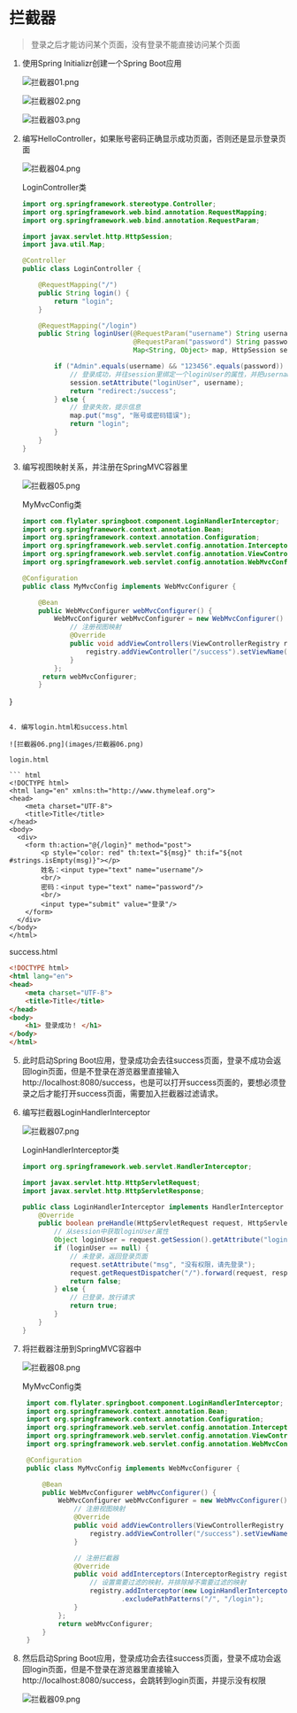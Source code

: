 # 拦截器  

> 登录之后才能访问某个页面，没有登录不能直接访问某个页面  

1. 使用Spring Initializr创建一个Spring Boot应用  

   ![拦截器01.png](images/拦截器01.png)  

   ![拦截器02.png](images/拦截器02.png)  

   ![拦截器03.png](images/拦截器03.png)  

2. 编写HelloController，如果账号密码正确显示成功页面，否则还是显示登录页面  

   ![拦截器04.png](images/拦截器04.png)  

   LoginController类  

   ``` java
   import org.springframework.stereotype.Controller;
   import org.springframework.web.bind.annotation.RequestMapping;
   import org.springframework.web.bind.annotation.RequestParam;
   
   import javax.servlet.http.HttpSession;
   import java.util.Map;
   
   @Controller
   public class LoginController {
   
       @RequestMapping("/")
       public String login() {
           return "login";
       }
   
       @RequestMapping("/login")
       public String loginUser(@RequestParam("username") String username,
                               @RequestParam("password") String password,
                               Map<String, Object> map, HttpSession session) {
   
           if ("Admin".equals(username) && "123456".equals(password)) {
               // 登录成功，并往session里绑定一个loginUser的属性，并把username赋值给属性
               session.setAttribute("loginUser", username);
               return "redirect:/success";
           } else {
               // 登录失败，提示信息
               map.put("msg", "账号或密码错误");
               return "login";
           }
       }
   }
   ```

3. 编写视图映射关系，并注册在SpringMVC容器里  

   ![拦截器05.png](images/拦截器05.png)  

   MyMvcConfig类  

   ``` java
   import com.flylater.springboot.component.LoginHandlerInterceptor;
   import org.springframework.context.annotation.Bean;
   import org.springframework.context.annotation.Configuration;
   import org.springframework.web.servlet.config.annotation.InterceptorRegistry;
   import org.springframework.web.servlet.config.annotation.ViewControllerRegistry;
   import org.springframework.web.servlet.config.annotation.WebMvcConfigurer;
   
   @Configuration
   public class MyMvcConfig implements WebMvcConfigurer {
   
       @Bean
       public WebMvcConfigurer webMvcConfigurer() {
           WebMvcConfigurer webMvcConfigurer = new WebMvcConfigurer() {
               // 注册视图映射
               @Override
               public void addViewControllers(ViewControllerRegistry registry) {
                   registry.addViewController("/success").setViewName("success");
               }
           };
        return webMvcConfigurer;
       }
}
   ```
   
4. 编写login.html和success.html  

   ![拦截器06.png](images/拦截器06.png)    

   login.html  

   ``` html
   <!DOCTYPE html>
   <html lang="en" xmlns:th="http://www.thymeleaf.org">
   <head>
       <meta charset="UTF-8">
       <title>Title</title>
   </head>
   <body>
     <div>
       <form th:action="@{/login}" method="post">
           <p style="color: red" th:text="${msg}" th:if="${not #strings.isEmpty(msg)}"></p>
           姓名：<input type="text" name="username"/>
           <br/>
           密码：<input type="text" name="password"/>
           <br/>
           <input type="submit" value="登录"/>
       </form>
     </div>
   </body>
   </html>
   ```

   success.html  

   ``` html
   <!DOCTYPE html>
   <html lang="en">
   <head>
       <meta charset="UTF-8">
       <title>Title</title>
   </head>
   <body>
       <h1> 登录成功！ </h1>
   </body>
   </html>
   ```

5. 此时启动Spring Boot应用，登录成功会去往success页面，登录不成功会返回login页面，但是不登录在游览器里直接输入http://localhost:8080/success，也是可以打开success页面的，要想必须登录之后才能打开success页面，需要加入拦截器过滤请求。  

6. 编写拦截器LoginHandlerInterceptor  

   ![拦截器07.png](images/拦截器07.png)  

   LoginHandlerInterceptor类  

   ``` java
   import org.springframework.web.servlet.HandlerInterceptor;
   
   import javax.servlet.http.HttpServletRequest;
   import javax.servlet.http.HttpServletResponse;
   
   public class LoginHandlerInterceptor implements HandlerInterceptor {
       @Override
       public boolean preHandle(HttpServletRequest request, HttpServletResponse response, Object handler) throws Exception {
           // 从session中获取loginUser属性
           Object loginUser = request.getSession().getAttribute("loginUser");
           if (loginUser == null) {
               // 未登录，返回登录页面
               request.setAttribute("msg", "没有权限，请先登录");
               request.getRequestDispatcher("/").forward(request, response);
               return false;
           } else {
               // 已登录，放行请求
               return true;
           }
       }
   }
   ```

7. 将拦截器注册到SpringMVC容器中  

   ![拦截器08.png](images/拦截器08.png)  

   MyMvcConfig类  

   ``` java
    import com.flylater.springboot.component.LoginHandlerInterceptor;
    import org.springframework.context.annotation.Bean;
    import org.springframework.context.annotation.Configuration;
    import org.springframework.web.servlet.config.annotation.InterceptorRegistry;
    import org.springframework.web.servlet.config.annotation.ViewControllerRegistry;
    import org.springframework.web.servlet.config.annotation.WebMvcConfigurer;

    @Configuration
    public class MyMvcConfig implements WebMvcConfigurer {

        @Bean
        public WebMvcConfigurer webMvcConfigurer() {
            WebMvcConfigurer webMvcConfigurer = new WebMvcConfigurer() {
                // 注册视图映射
                @Override
                public void addViewControllers(ViewControllerRegistry registry) {
                    registry.addViewController("/success").setViewName("success");
                }

                // 注册拦截器
                @Override
                public void addInterceptors(InterceptorRegistry registry) {
                    // 设置需要过滤的映射，并排除掉不需要过滤的映射
                    registry.addInterceptor(new LoginHandlerInterceptor()).addPathPatterns("/**")
                            .excludePathPatterns("/", "/login");
                }
            };
            return webMvcConfigurer;
        }
    }
   ```

8. 然后启动Spring Boot应用，登录成功会去往success页面，登录不成功会返回login页面，但是不登录在游览器里直接输入http://localhost:8080/success，会跳转到login页面，并提示没有权限  

   ![拦截器09.png](images/拦截器09.png)  

